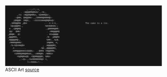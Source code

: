 ![Aperture Science](aperture.png)
ASCII Art [source](https://slowb.ro/static/apeture-sceience-logo-from-portal.txt)